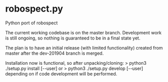 # robospect.py
Python port of robospect

The current working codebase is on the master branch.  Development work is still ongoing, so nothing is guaranteed to be in a final state yet.

The plan is to have an initial release (with limited functionality) created from master after the dev-201904 branch is merged.

Installation now is functional, so after unpacking/cloning:
      > python3 ./setup.py install [--user]
or
      > python3 ./setup.py develop [--user]
depending on if code development will be performed.